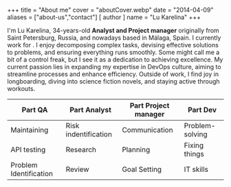 +++
title = "About me"
cover = "aboutCover.webp"
date = "2014-04-09"
aliases = ["about-us","contact"]
[ author ]
  name = "Lu Karelina"
+++

I'm Lu Karelina, 34-years-old **Analyst and Project manager** originally from Saint Petersburg, Russia, and nowadays based in Málaga, Spain. I currently work for <NDA company name>. 
I enjoy decomposing complex tasks, devising effective solutions to problems, and ensuring everything runs smoothly. Some might call me a bit of a control freak, but I see it as a dedication to achieving excellence.
My current passion lies in expanding my expertise in DevOps culture, aiming to streamline processes and enhance efficiency. Outside of work, I find joy in longboarding, diving into science fiction novels, and staying active through workouts.



 Part QA                | Part Analyst         | Part Project manager | Part Dev 
 ---------------------- | -------------------- |--------------------- |--------- 
 Maintaining            | Risk indentification | Communication        | Problem-solving 
 API testing            | Research             | Planning             | Fixing things 
 Problem Identification | Review               | Goal Setting         | IT skills 
 
 